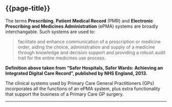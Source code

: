 ## {{page-title}}

The terms **Prescribing**, **Patient Medical Record** (PMR) and **Electronic Prescribing and Medicines Administration** (ePMA) systems are broadly interchangable. Such systems are used to:

> facilitate and enhance communication of a prescription or medicine order, aiding the choice, administration and supply of a medicine through knowledge and decision support and providing a robust audit trail for the entire medicines use process.

**Definition above taken from “Safer Hospitals, Safer Wards: Achieving an Integrated Digital Care Record”, published by NHS England, 2013.**

The clinical systems used by Primary Care General Practitioners (GPs) incorporates all the functions of an ePMA system, plus extra functionality that support the business of a Primary Care GP surgery.

---